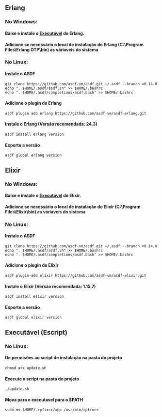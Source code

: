 ## Erlang

### No Windows:
#### Baixe e instale o [Executável](https://github.com/erlang/otp/releases/download/OTP-26.2.4/otp_win64_26.2.4.exe) do Erlang.
#### Adicione se necessário o local de instalação do Erlang (C:\Program Files\Erlang OTP\bin\) as váriaveis do sistema

### No Linux:
#### Instale o ASDF
```
git clone https://github.com/asdf-vm/asdf.git ~/.asdf --branch v0.14.0
echo ". $HOME/.asdf/asdf.sh" >> $HOME/.bashrc
echo ". $HOME/.asdf/completions/asdf.bash" >> $HOME/.bashrc
```
#### Adicione o plugin do Erlang
`asdf plugin add erlang https://github.com/asdf-vm/asdf-erlang.git`
#### Instale o Erlang (Versão recomendada: 24.3)
`asdf install erlang version`
#### Exporte a versão
`asdf global erlang version`


## Elixir

### No Windows:
#### Baixe e instale o [Executável](https://github.com/elixir-lang/elixir/releases/download/v1.16.2/elixir-otp-26.exe) do Elixir.
#### Adicione se necessário o local de instalação do Elixir (C:\Program Files\Elixir\bin\) as váriaveis do sistema

### No Linux:
#### Instale o ASDF
```
git clone https://github.com/asdf-vm/asdf.git ~/.asdf --branch v0.14.0
echo ". $HOME/.asdf/asdf.sh" >> $HOME/.bashrc
echo ". $HOME/.asdf/completions/asdf.bash" >> $HOME/.bashrc
```
#### Adicione o plugin do Elixir
`asdf plugin-add elixir https://github.com/asdf-vm/asdf-elixir.git`
#### Instale o Elixir (Versão recomendada: 1.15.7)
`asdf install elixir version`
#### Exporte a versão
`asdf global elixir version`


## Executável (Escript)

### No Linux:
#### De permisões ao script de instalação na pasta do projeto
`chmod a+x update.sh`

#### Execute o script na pasta do projeto
`./update.sh`

#### Mova para o executavel para o $PATH
`sudo mv $HOME/.cpfixer/app /usr/bin/cpfixer`
